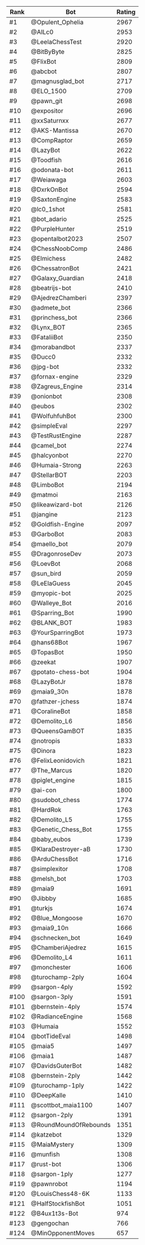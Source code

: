 Rank|Bot|Rating
---|---|---
#1|@Opulent_Ophelia|2967
#2|@AILc0|2953
#3|@LeelaChessTest|2920
#4|@BitByByte|2825
#5|@FlixBot|2809
#6|@abcbot|2807
#7|@magnusglad_bot|2717
#8|@ELO_1500|2709
#9|@pawn_git|2698
#10|@expositor|2696
#11|@xxSaturnxx|2677
#12|@AKS-Mantissa|2670
#13|@CompRaptor|2659
#14|@LazyBot|2622
#15|@Toodfish|2616
#16|@odonata-bot|2611
#17|@Weiawaga|2603
#18|@DxrkOnBot|2594
#19|@SaxtonEngine|2583
#20|@lc0_1shot|2581
#21|@bot_adario|2525
#22|@PurpleHunter|2519
#23|@opentalbot2023|2507
#24|@ChessNoobComp|2486
#25|@Elmichess|2482
#26|@ChessatronBot|2421
#27|@Galaxy_Guardian|2418
#28|@beatrijs-bot|2410
#29|@AjedrezChamberi|2397
#30|@admete_bot|2366
#31|@princhess_bot|2366
#32|@Lynx_BOT|2365
#33|@FataliiBot|2350
#34|@morabandbot|2337
#35|@Ducc0|2332
#36|@jpg-bot|2332
#37|@fornax-engine|2329
#38|@Zagreus_Engine|2314
#39|@onionbot|2308
#40|@eubos|2302
#41|@WolfuhfuhBot|2300
#42|@simpleEval|2297
#43|@TestRustEngine|2287
#44|@camel_bot|2274
#45|@halcyonbot|2270
#46|@Humaia-Strong|2263
#47|@StellarBOT|2203
#48|@LimboBot|2194
#49|@matmoi|2163
#50|@likeawizard-bot|2126
#51|@jangine|2123
#52|@Goldfish-Engine|2097
#53|@GarboBot|2083
#54|@maello_bot|2079
#55|@DragonroseDev|2073
#56|@LoevBot|2068
#57|@sun_bird|2059
#58|@LeElaGuess|2045
#59|@myopic-bot|2025
#60|@Walleye_Bot|2016
#61|@Sparring_Bot|1990
#62|@BLANK_BOT|1983
#63|@YourSparringBot|1973
#64|@hans68Bot|1967
#65|@TopasBot|1950
#66|@zeekat|1907
#67|@potato-chess-bot|1904
#68|@LazyBotJr|1878
#69|@maia9_30n|1878
#70|@fathzer-jchess|1874
#71|@CoralineBot|1858
#72|@Demolito_L6|1856
#73|@QueensGamBOT|1835
#74|@notropis|1833
#75|@Dinora|1823
#76|@FelixLeonidovich|1821
#77|@The_Marcus|1820
#78|@piglet_engine|1815
#79|@ai-con|1800
#80|@sudobot_chess|1774
#81|@HardRok|1763
#82|@Demolito_L5|1755
#83|@Genetic_Chess_Bot|1755
#84|@baby_eubos|1739
#85|@KlaraDestroyer-aB|1730
#86|@ArduChessBot|1716
#87|@simplexitor|1708
#88|@melsh_bot|1703
#89|@maia9|1691
#90|@Jibbby|1685
#91|@turkjs|1674
#92|@Blue_Mongoose|1670
#93|@maia9_10n|1666
#94|@schnecken_bot|1649
#95|@ChamberiAjedrez|1615
#96|@Demolito_L4|1611
#97|@monchester|1606
#98|@turochamp-2ply|1604
#99|@sargon-4ply|1592
#100|@sargon-3ply|1591
#101|@bernstein-4ply|1574
#102|@RadianceEngine|1568
#103|@Humaia|1552
#104|@botTideEval|1498
#105|@maia5|1497
#106|@maia1|1487
#107|@DavidsGuterBot|1482
#108|@bernstein-2ply|1442
#109|@turochamp-1ply|1422
#110|@DeepKalle|1410
#111|@scottbot_maia1100|1407
#112|@sargon-2ply|1391
#113|@RoundMoundOfRebounds|1351
#114|@katzebot|1329
#115|@MaiaMystery|1309
#116|@munfish|1308
#117|@rust-bot|1306
#118|@sargon-1ply|1277
#119|@pawnrobot|1194
#120|@LouisChess48-6K|1133
#121|@HalfStockfishBot|1051
#122|@B4ux1t3s-Bot|974
#123|@gengochan|766
#124|@MinOpponentMoves|657
